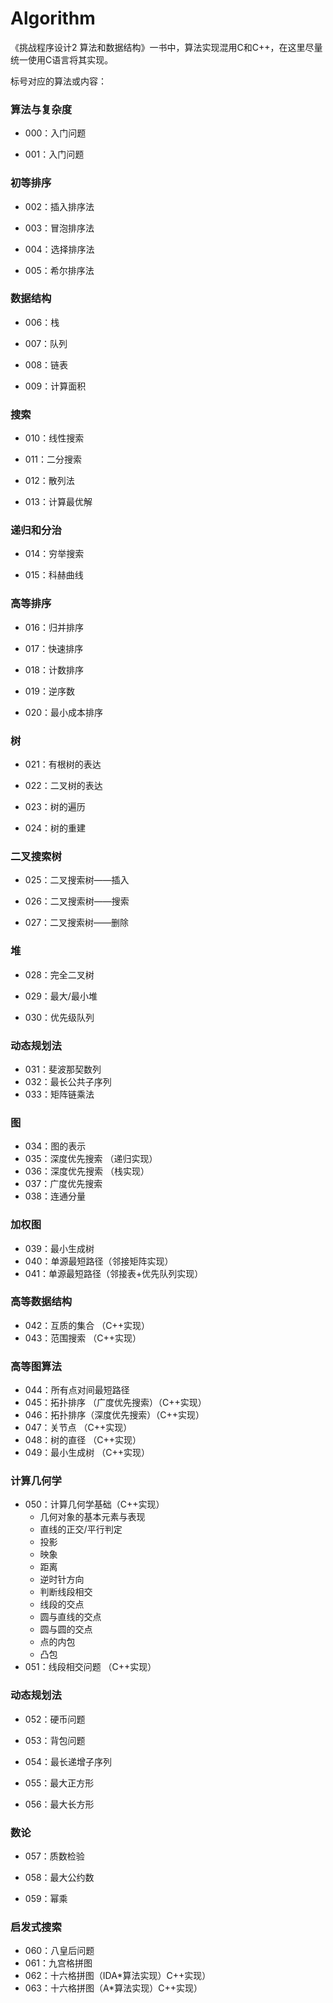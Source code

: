 # Algorithm

《挑战程序设计2 算法和数据结构》一书中，算法实现混用C和C++，在这里尽量统一使用C语言将其实现。

标号对应的算法或内容：

### 算法与复杂度

- 000：入门问题

- 001：入门问题

### 初等排序

- 002：插入排序法

- 003：冒泡排序法
- 004：选择排序法
- 005：希尔排序法

### 数据结构

- 006：栈

- 007：队列
- 008：链表
- 009：计算面积

### 搜索

- 010：线性搜索

- 011：二分搜索
- 012：散列法
- 013：计算最优解

### 递归和分治

- 014：穷举搜索

- 015：科赫曲线

### 高等排序

- 016：归并排序

- 017：快速排序
- 018：计数排序
- 019：逆序数
- 020：最小成本排序

### 树

- 021：有根树的表达 

- 022：二叉树的表达 
- 023：树的遍历 
- 024：树的重建

### 二叉搜索树 

- 025：二叉搜索树——插入 

- 026：二叉搜索树——搜索 
- 027：二叉搜索树——删除 

### 堆 

- 028：完全二叉树 

- 029：最大/最小堆
- 030：优先级队列 

### 动态规划法

- 031：斐波那契数列 
- 032：最长公共子序列 
- 033：矩阵链乘法

### 图 

- 034：图的表示 
- 035：深度优先搜索 （递归实现）
- 036：深度优先搜索 （栈实现）
- 037：广度优先搜索 
- 038：连通分量

### 加权图

- 039：最小生成树
- 040：单源最短路径（邻接矩阵实现）
- 041：单源最短路径（邻接表+优先队列实现）

### 高等数据结构 

- 042：互质的集合 （C++实现）
- 043：范围搜索 （C++实现）

### 高等图算法 

- 044：所有点对间最短路径
- 045：拓扑排序 （广度优先搜索）（C++实现）
- 046：拓扑排序（深度优先搜索）（C++实现）
- 047：关节点 （C++实现）
- 048：树的直径 （C++实现）
- 049：最小生成树 （C++实现）

### 计算几何学

- 050：计算几何学基础（C++实现）
  - 几何对象的基本元素与表现
  - 直线的正交/平行判定 
  - 投影
  - 映象
  - 距离
  - 逆时针方向 
  - 判断线段相交 
  - 线段的交点 
  - 圆与直线的交点 
  - 圆与圆的交点 
  - 点的内包 
  - 凸包
- 051：线段相交问题 （C++实现）

### 动态规划法 

- 052：硬币问题 

- 053：背包问题 
- 054：最长递增子序列
- 055：最大正方形
- 056：最大长方形 

### 数论 

- 057：质数检验

- 058：最大公约数 
- 059：幂乘

### 启发式搜索

- 060：八皇后问题
- 061：九宫格拼图
- 062：十六格拼图（IDA*算法实现）C++实现）
- 063：十六格拼图（A*算法实现）C++实现）